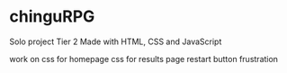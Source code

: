 # chinguRPG

Solo project
Tier 2
Made with HTML, CSS and JavaScript

work on
css for homepage
css for results page
restart button
frustration
